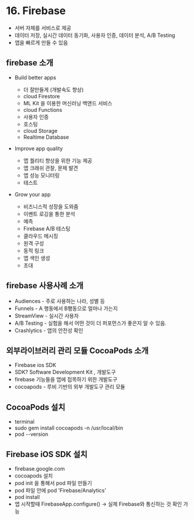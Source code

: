 # 16. Firebase
- 서버 자체를 서비스로 제공
- 데이터 저장, 실시간 데이터 동기화, 사용자 인증, 데이터 분석, A/B Testing
- 앱을 빠르게 만들 수 있음

## firebase 소개
- Build better apps
    - 더 잘만들게 (개발속도 향상)
    - cloud Firestore
    - ML Kit 을 이용한 머신러닝 백앤드 서비스
    - cloud Functions
    - 사용자 인증
    - 호스팅
    - cloud Storage
    - Realtime Database

- Improve app quality
    - 앱 퀄리티 향상을 위한 기능 제공
    - 앱 크래쉬 관찰, 문제 발견
    - 앱 성능 모니터링
    - 테스트

- Grow your app
    - 비즈니스적 성장을 도와줌
    - 이벤트 로깅을 통한 분석
    - 예측
    - Firebase A/B 테스팅
    - 클라우드 메시징
    - 원격 구성
    - 동적 링크
    - 앱 색인 생성
    - 초대

## firebase 사용사례 소개
- Audiences - 주로 사용하는 나라, 성별 등
- Funnels - A 행동에서 B횅동으로 얼마나 가는지
- StreamView - 실시간 사용자
- A/B Testing - 실험을 해서 어떤 것이 더 퍼포먼스가 좋은지 알 수 있음.
- Crashlytics - 앱의 안전성 확인

## 외부라이브러리 관리 모듈 CocoaPods 소개
- Firebase ios SDK
- SDK? Software Development Kit , 개발도구
- firebase 기능들을 앱에 접목하기 위한 개발도구
- cocoapods - 루비 기반의 외부 개발도구 관리 모듈

## CocoaPods 설치
- terminal
- sudo gem install cocoapods -n /usr/local/bin
- pod --version

## Firebase iOS SDK 설치
- firebase.google.com
- cocoapods 설치 
- pod init 을 통해서 pod 파일 만들기
- pod 파일 안에 pod 'Firebase/Analytics' 
- pod install
- 앱 시작할때 FirebaseApp.configure() -> 실제 Firebase와 통신하는 것 확인 가능


